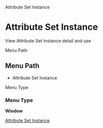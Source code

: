 
Attribute Set Instance
# Attribute Set Instance


View Attribute Set Instance detail and use

Menu Path
## Menu Path



- Attribute Set Instance

Menu Type
### Menu Type

**Window**


[Attribute Set Instance](../../functional-guide/window/window-attribute-set-instance.md)